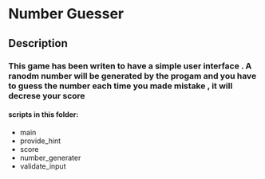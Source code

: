 # Number Guesser

## Description

### This game has been writen to have a simple user interface . A ranodm number will be generated by the progam and you have to guess the number each time you made mistake , it will decrese your score


#### scripts in this folder:
 - main
- provide_hint
- score
- number_generater
- validate_input


